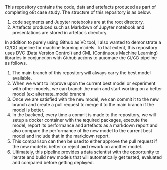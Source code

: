 This repository contains the code, data and artefacts produced as part of completing o8t case study. The structure of this repository is as below.
1. code segments and Jupyter notebooks are at the root directory.
2. Artefacts produced such as Markdown of Jupyter notebook and presentations are stored in artefacts directory. 

In addition to purely using Github as VC tool, I also wanted to demonstrate a CI/CD pipeline for machine learning models. To that extent, this repository uses DVC (Data Version Control) and CML (Continuous Machine Learning) libraries in conjunction with Github actions to automate the CI/CD pipeline as follows.
1. The main branch of this repository will always carry the best model available.
2. When we want to improve upon the current best model or experiment with other models, we can branch the main and start working on a better model (ex: alternate_model branch)
3. Once we are satisfied with the new model, we can commit it to the new branch and create a pull request to merge it to the main branch if the model is better.
4. In the backend, every time a commit is made to the repository, we will setup a docker container with the required packages, execute the model, report its performance and artefacts as a markdown report and also compare the performance of the new model to the current best model and include that in the markdown report. 
5. This comparison can then be used to either approve the pull request if the new model is better or reject and rework on another model. 
6. Ultimately, this pipeline provides a data scientist with the opportunity to iterate and build new models that will automatically get tested, evaluated and compared before getting deployed. 
